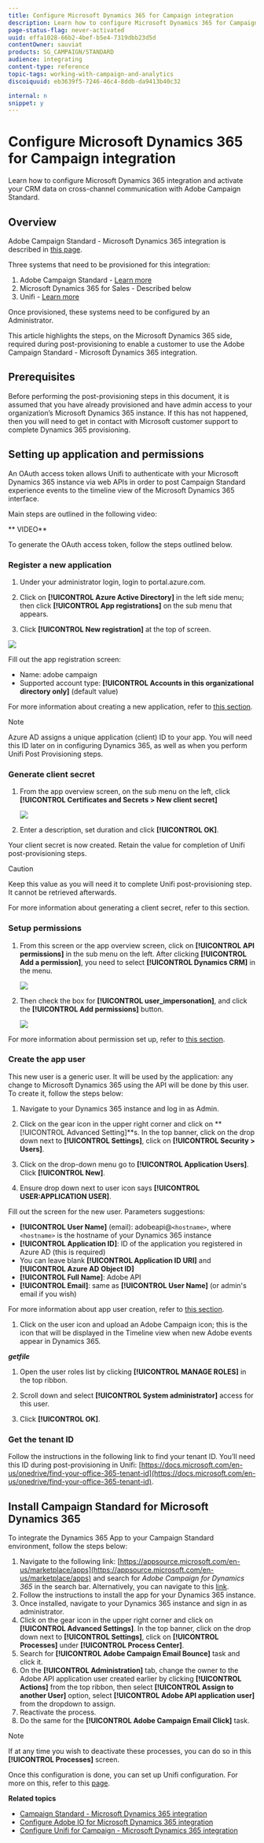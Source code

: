 ```yaml
---
title: Configure Microsoft Dynamics 365 for Campaign integration
description: Learn how to configure Microsoft Dynamics 365 for Campaign integration.
page-status-flag: never-activated
uuid: effa1028-66b2-4bef-b5e4-7319dbb23d5d
contentOwner: sauviat
products: SG_CAMPAIGN/STANDARD
audience: integrating
content-type: reference
topic-tags: working-with-campaign-and-analytics
discoiquuid: eb3639f5-7246-46c4-8ddb-da9413b40c32

internal: n
snippet: y
---
```


# Configure Microsoft Dynamics 365 for Campaign integration

Learn how to configure Microsoft Dynamics 365 integration and activate your CRM data on cross-channel communication with Adobe Campaign Standard.

## Overview

Adobe Campaign Standard - Microsoft Dynamics 365 integration is described in [this page](https://helpx.adobe.com/campaign/kb/acs-ms-dynamics.html).

Three systems that need to be provisioned for this integration: 

1. Adobe Campaign Standard - [Learn more](https://helpx.adobe.com/campaign/kb/ms-dynamics-adobe-io.html)
1. Microsoft Dynamics 365 for Sales - Described below
1. Unifi - [Learn more](https://helpx.adobe.com/campaign/kb/unifi-configuration.html)

Once provisioned, these systems need to be configured by an Administrator.

This article highlights the steps, on the Microsoft Dynamics 365 side, required during post-provisioning to enable a customer to use the Adobe Campaign Standard - Microsoft Dynamics 365 integration. 

## Prerequisites

Before performing the post-provisioning steps in this document, it is assumed that you have already provisioned and have admin access to your organization’s Microsoft Dynamics 365 instance.  If this has not happened, then you will need to get in contact with Microsoft customer support to complete Dynamics 365 provisioning.

## Setting up application and permissions

An OAuth access token allows Unifi to authenticate with your Microsoft Dynamics 365 instance via web APIs in order to post Campaign Standard experience events to the timeline view of the Microsoft Dynamics 365 interface. 

Main steps are outlined in the following video:

** VIDEO**

To generate the OAuth access token, follow the steps outlined below.

### Register a new application

1. Under your administrator login, login to portal.azure.com.  

1. Click on **[!UICONTROL Azure Active Directory]** in the left side menu; then click **[!UICONTROL App registrations]** on the sub menu that appears. 

1. Click **[!UICONTROL New registration]** at the top of screen.

![](assets/MSdynACSIntegration-7.png)

Fill out the app registration screen:

* Name: adobe campaign
* Supported account type: **[!UICONTROL Accounts in this organizational directory only]** (default value)

 For more information about creating a new application, refer to [this section](https://docs.microsoft.com/en-us/azure/active-directory/develop/quickstart-register-app).

>[!NOTE]
>
>Azure AD assigns a unique application (client) ID to your app. You will need this ID later on in configuring Dynamics 365, as well as when you perform Unifi Post Provisioning steps.

### Generate client secret

1. From the app overview screen, on the sub menu on the left, click **[!UICONTROL Certificates and Secrets > New client secret]**

    ![](assets/MSdynACSIntegration-8.png)

1. Enter a description, set duration and click **[!UICONTROL OK]**.

Your client secret is now created.  Retain the value for completion of Unifi post-provisioning steps.

>[!CAUTION]
>
>Keep this value as you will need it to complete Unifi post-provisioning step. It cannot be retrieved afterwards.

For more information about generating a client secret, refer to this section.

### Setup permissions

1. From this screen or the app overview screen, click on **[!UICONTROL API permissions]** in the sub menu on the left.  After clicking **[!UICONTROL Add a permission]**,  you need to select **[!UICONTROL Dynamics CRM]** in the menu.

    ![](assets/MSdynACSIntegration-9.png)

1. Then check the box for **[!UICONTROL user_impersonation]**, and click the **[!UICONTROL Add permissions]** button.

    ![](assets/MSdynACSIntegration-10.png)

For more information about permission set up, refer to [this section](https://docs.microsoft.com/en-us/azure/active-directory/develop/quickstart-configure-app-access-web-apis#add-permissions-to-access-web-apis).

### Create the app user

This new user is a generic user. It will be used by the application: any change to Microsoft Dynamics 365 using the API will be done by this user. To create it, follow the steps below:

1. Navigate to your Dynamics 365 instance and log in as Admin.

1. Click on the gear icon in the upper right corner and click on **[!UICONTROL Advanced Setting]**s. In the top banner, click on the drop down next to **[!UICONTROL Settings]**, click on **[!UICONTROL Security > Users]**.

1. Click on the drop-down menu go to **[!UICONTROL Application Users]**. Click **[!UICONTROL New]**.

1. Ensure drop down next to user icon says **[!UICONTROL USER:APPLICATION USER]**.

Fill out the screen for the new user.  Parameters suggestions:

* **[!UICONTROL User Name]** (email): adobeapi@`<hostname>`, where `<hostname>` is the hostname of your Dynamics 365 instance
* **[!UICONTROL Application ID]**: ID of the application you registered in Azure AD (this is required)
* You can leave blank **[!UICONTROL Application ID URI]** and **[!UICONTROL Azure AD Object ID]**
* **[!UICONTROL Full Name]**: Adobe API
* **[!UICONTROL Email]**: same as **[!UICONTROL User Name]** (or admin's email if you wish)

For more information about app user creation, refer to [this section](https://docs.microsoft.com/en-gb/power-platform/admin/create-users-assign-online-security-roles#create-an-application-user).

1. Click on the user icon and upload an Adobe Campaign icon; this is the icon that will be displayed in the Timeline view when new Adobe events appear in Dynamics 365.

***getfile***

1. Open the user roles list by clicking **[!UICONTROL MANAGE ROLES]** in the top ribbon. 

1. Scroll down and select **[!UICONTROL System administrator]** access for this user. 

1. Click **[!UICONTROL OK]**.

### Get the tenant ID

Follow the instructions in the following link to find your tenant ID.  You’ll need this ID during post-provisioning in Unifi: [https://docs.microsoft.com/en-us/onedrive/find-your-office-365-tenant-id](https://docs.microsoft.com/en-us/onedrive/find-your-office-365-tenant-id).

## Install Campaign Standard for Microsoft Dynamics 365

To integrate the Dynamics 365 App to your Campaign Standard environment, follow the steps below:

1. Navigate to the following link: [https://appsource.microsoft.com/en-us/marketplace/apps](https://appsource.microsoft.com/en-us/marketplace/apps) and search for _Adobe Campaign for Dynamics 365_ in the search bar.
Alternatively, you can navigate to this [link](https://appsource.microsoft.com/en-us/product/dynamics-365/adobecampaign.re4snj-a4n7-5t6y-a14br-d5d1b?flightCodes=adobesignhide&tab=Overview).
1. Follow the instructions to install the app for your Dynamics 365 instance.
1. Once installed, navigate to your Dynamics 365 instance and sign in as administrator.
1. Click on the gear icon in the upper right corner and click on **[!UICONTROL Advanced Settings]**. In the top banner, click on the drop down next to **[!UICONTROL Settings]**, click on **[!UICONTROL Processes]** under **[!UICONTROL Process Center]**.
1. Search for **[!UICONTROL Adobe Campaign Email Bounce]** task and click it.
1. On the **[!UICONTROL Administration]** tab, change the owner to the Adobe API application user created earlier by clicking **[!UICONTROL Actions]** from the top ribbon, then select **[!UICONTROL Assign to another User]** option, select **[!UICONTROL Adobe API application user]** from the dropdown to assign.
1. Reactivate the process.
1. Do the same for the **[!UICONTROL Adobe Campaign Email Click]** task. 

>[!NOTE]
>
>If at any time you wish to deactivate these processes, you can do so in this **[!UICONTROL Processes]** screen.

Once this configuration is done, you can set up Unifi configuration. For more on this, refer to this [page](https://helpx.adobe.com/campaign/kb/acs-ms-dynamics.html).

**Related topics** 

* [Campaign Standard - Microsoft Dynamics 365 integration](https://helpx.adobe.com/campaign/kb/acs-ms-dynamics.html)
* [Configure Adobe IO for Microsoft Dynamics 365 integration](https://helpx.adobe.com/campaign/kb/ms-dynamics-adobe-io.html)
* [Configure Unifi for Campaign - Microsoft Dynamics 365 integration](https://helpx.adobe.com/campaign/kb/unifi-configuration.html)
